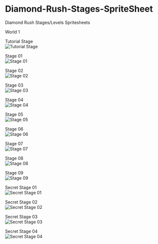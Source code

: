# Diamond-Rush-Stages-SpriteSheet
Diamond Rush Stages/Levels Spritesheets

World 1  
  
Tutorial Stage  
![Tutorial Stage](https://raw.githubusercontent.com/OmkarDev/Diamond-Rush-Stages-SpriteSheet/refs/heads/main/World-01-Stage-Tutorial.png)  

Stage 01  
![Stage 01](https://raw.githubusercontent.com/OmkarDev/Diamond-Rush-Stages-SpriteSheet/refs/heads/main/World-01-Stage%201.png)  

Stage 02  
![Stage 02](https://raw.githubusercontent.com/OmkarDev/Diamond-Rush-Stages-SpriteSheet/refs/heads/main/World-01-Stage-2.png)  

Stage 03  
![Stage 03](https://raw.githubusercontent.com/OmkarDev/Diamond-Rush-Stages-SpriteSheet/refs/heads/main/World-01-Stage-3.png)  

Stage 04  
![Stage 04](https://raw.githubusercontent.com/OmkarDev/Diamond-Rush-Stages-SpriteSheet/refs/heads/main/World-01-Stage-4.png)  

Stage 05  
![Stage 05](https://raw.githubusercontent.com/OmkarDev/Diamond-Rush-Stages-SpriteSheet/refs/heads/main/World-01-Stage-5.png)  

Stage 06  
![Stage 06](https://raw.githubusercontent.com/OmkarDev/Diamond-Rush-Stages-SpriteSheet/refs/heads/main/World-01-Stage-6.png)  

Stage 07  
![Stage 07](https://raw.githubusercontent.com/OmkarDev/Diamond-Rush-Stages-SpriteSheet/refs/heads/main/World-01-Stage-7.png)  

Stage 08  
![Stage 08](https://raw.githubusercontent.com/OmkarDev/Diamond-Rush-Stages-SpriteSheet/refs/heads/main/World-01-Stage-8.png)  

Stage 09  
![Stage 09](https://raw.githubusercontent.com/OmkarDev/Diamond-Rush-Stages-SpriteSheet/refs/heads/main/World-01-Stage-9.png)  

Secret Stage 01  
![Secret Stage 01](https://raw.githubusercontent.com/OmkarDev/Diamond-Rush-Stages-SpriteSheet/refs/heads/main/World-01-Secret-Stage-1.png)  

Secret Stage 02  
![Secret Stage 02](https://raw.githubusercontent.com/OmkarDev/Diamond-Rush-Stages-SpriteSheet/refs/heads/main/World-01-Secret-Stage-2.png)  

Secret Stage 03  
![Secret Stage 03](https://raw.githubusercontent.com/OmkarDev/Diamond-Rush-Stages-SpriteSheet/refs/heads/main/World-01-Secret-Stage-3.png)  

Secret Stage 04  
![Secret Stage 04](https://raw.githubusercontent.com/OmkarDev/Diamond-Rush-Stages-SpriteSheet/refs/heads/main/World-01-Secret-Stage-4.png)  

